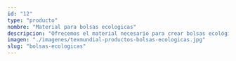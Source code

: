 ```yaml
---
id: "12"
type: "producto"
nombre: "Material para bolsas ecologicas"
descripcion: "Ofrecemos el material necesario para crear bolsas ecológicas. Se trata de una tela no tejida hecha con polipropileno que es bastante resistente al rasgado, rayos UV, sirve de aislante eléctrico e, incluso, absorben tinta por lo que pueden personalizarse."
imagen: "./imagenes/texmundial-productos-bolsas-ecologicas.jpg"
slug: "bolsas-ecologicas"
---
```

